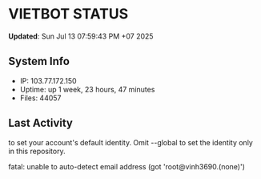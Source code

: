 # VIETBOT STATUS
**Updated**: Sun Jul 13 07:59:43 PM +07 2025

## System Info
- IP: 103.77.172.150
- Uptime: up 1 week, 23 hours, 47 minutes
- Files: 44057

## Last Activity

to set your account's default identity.
Omit --global to set the identity only in this repository.

fatal: unable to auto-detect email address (got 'root@vinh3690.(none)')
